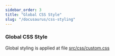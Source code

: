 ```yaml
---
sidebar_order: 3
title: "Global CSS Style"
slug: "/docusaurus/css-styling"
---
```

### Global CSS Style

Global styling is applied at file [src/css/custom.css](https://github.com/OPC-IT/Documentation-Orion)

